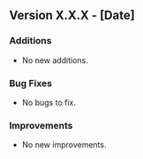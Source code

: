 ## Version X.X.X - [Date]

### Additions
- No new additions.

### Bug Fixes
- No bugs to fix.

### Improvements
- No new improvements.
